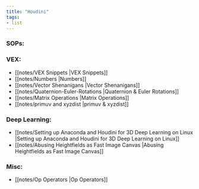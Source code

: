 ```yaml
---
title: "Houdini"
tags:
- list
---
```

### SOPs:

### VEX:
- [[notes/VEX Snippets |VEX Snippets]]
- [[notes/Numbers |Numbers]]
- [[notes/Vector Shenanigans |Vector Shenanigans]]
- [[notes/Quaternion-Euler-Rotations |Quaternion & Euler Rotations]]
- [[notes/Matrix Operations |Matrix Operations]]
- [[notes/primuv and xyzdist |primuv & xyzdist]]

### Deep Learning:
- [[notes/Setting up Anaconda and Houdini for 3D Deep Learning on Linux |Setting up Anaconda and Houdini for 3D Deep Learning on Linux]]
- [[notes/Abusing Heightfields as Fast Image Canvas |Abusing Heightfields as Fast Image Canvas]]

### Misc:
- [[notes/Op Operators |Op Operators]]